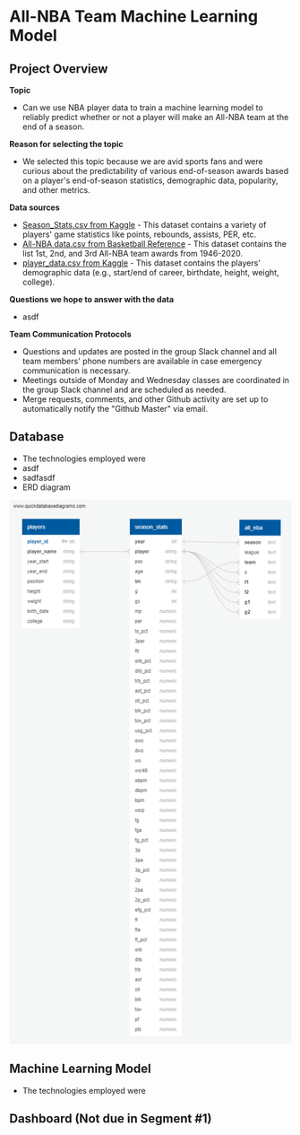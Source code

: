 # All-NBA Team Machine Learning Model

## Project Overview

__Topic__

- Can we use NBA player data to train a machine learning model to reliably predict whether or not a player will make an All-NBA team at the end of a season.
  
__Reason for selecting the topic__ 

- We selected this topic because we are avid sports fans and were curious about the predictability of various end-of-season awards based on a player's end-of-season statistics, demographic data, popularity, and other metrics. 
  
__Data sources__

- [Season_Stats.csv from Kaggle](https://www.kaggle.com/drgilermo/nba-players-stats) - This dataset contains a variety of players' game statistics like points, rebounds, assists, PER, etc.
- [All-NBA data.csv from Basketball Reference](https://www.basketball-reference.com/awards/all_league.html) - This dataset contains the list 1st, 2nd, and 3rd All-NBA team awards from 1946-2020.
- [player_data.csv from Kaggle](https://www.kaggle.com/drgilermo/nba-players-stats) - This dataset contains the players' demographic data (e.g., start/end of career, birthdate, height, weight, college).

__Questions we hope to answer with the data__

- asdf 

__Team Communication Protocols__

- Questions and updates are posted in the group Slack channel and all team members' phone numbers are available in case emergency communication is necessary.
- Meetings outside of Monday and Wednesday classes are coordinated in the group Slack channel and are scheduled as needed.
- Merge requests, comments, and other Github activity are set up to automatically notify the "Github Master" via email.

## Database

- The technologies employed were 
- asdf
- sadfasdf
- ERD diagram

![ERD diagram](nba-db-model.png)

## Machine Learning Model

- The technologies employed were

## Dashboard (Not due in Segment #1)









